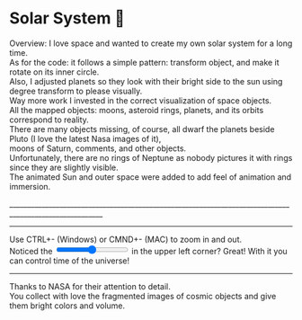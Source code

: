 # Solar System 💛

Overview:
I love space and wanted to create my own solar system for a long time.<br>
As for the code: it follows a simple pattern: transform object, and make it rotate on its inner circle.<br>
Also, I adjusted planets so they look with their bright side to the sun using degree transform to please visually.<br>
Way more work I invested in the correct visualization of space objects.<br>
All the mapped objects: moons, asteroid rings, planets, and its orbits correspond to reality.<br>
There are many objects missing, of course, all dwarf the planets beside Pluto (I love the latest Nasa images of it),<br>
moons of Saturn, comments, and other objects.<br>
Unfortunately, there are no rings of Neptune as nobody pictures it with rings since they are slightly visible.<br>
The animated Sun and outer space were added to add feel of animation and immersion.<br>

________________________________________________________________________________________________________<br>
________________________________________________________________________________________________________
Use CTRL+- (Windows) or CMND+- (MAC) to zoom in and out.<br>
Noticed the <input type="range"> in the upper left corner? Great! With it you can control time of the universe!<br>
________________________________________________________________________________________________________

Thanks to NASA for their attention to detail.<br>
You collect with love the fragmented images of cosmic objects and give them bright colors and volume.

